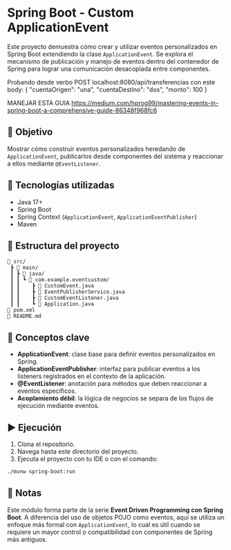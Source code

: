 # Spring Boot - Custom ApplicationEvent

Este proyecto demuestra cómo crear y utilizar eventos personalizados en Spring Boot extendiendo la clase `ApplicationEvent`. Se explora el mecanismo de publicación y manejo de eventos dentro del contenedor de Spring para lograr una comunicación desacoplada entre componentes.

Probando desde verbo POST localhost:8080/api/transferencias
con este body:
        {
            "cuentaOrigen": "una",
            "cuentaDestino": "dos",
            "monto": 100
        }

MANEJAR ESTA GUIA https://medium.com/hprog99/mastering-events-in-spring-boot-a-comprehensive-guide-86348f968fc6

## 🚀 Objetivo

Mostrar cómo construir eventos personalizados heredando de `ApplicationEvent`, publicarlos desde componentes del sistema y reaccionar a ellos mediante `@EventListener`.

## 🔧 Tecnologías utilizadas

- Java 17+
- Spring Boot
- Spring Context (`ApplicationEvent`, `ApplicationEventPublisher`)
- Maven

## 📂 Estructura del proyecto

```
📁 src/
 ┣ 📁 main/
 ┃ ┣ 📁 java/
 ┃ ┃ ┗ 📁 com.example.eventcustom/
 ┃ ┃    ┣ 📄 CustomEvent.java
 ┃ ┃    ┣ 📄 EventPublisherService.java
 ┃ ┃    ┣ 📄 CustomEventListener.java
 ┃ ┃    ┗ 📄 Application.java
📄 pom.xml
📄 README.md
```

## 🧠 Conceptos clave

- **ApplicationEvent**: clase base para definir eventos personalizados en Spring.
- **ApplicationEventPublisher**: interfaz para publicar eventos a los listeners registrados en el contexto de la aplicación.
- **@EventListener**: anotación para métodos que deben reaccionar a eventos específicos.
- **Acoplamiento débil**: la lógica de negocios se separa de los flujos de ejecución mediante eventos.

## ▶️ Ejecución

1. Clona el repositorio.
2. Navega hasta este directorio del proyecto.
3. Ejecuta el proyecto con tu IDE o con el comando:

```bash
./mvnw spring-boot:run
```

## 📝 Notas

Este módulo forma parte de la serie **Event Driven Programming con Spring Boot**. A diferencia del uso de objetos POJO como eventos, aquí se utiliza un enfoque más formal con `ApplicationEvent`, lo cual es útil cuando se requiere un mayor control o compatibilidad con componentes de Spring más antiguos.
